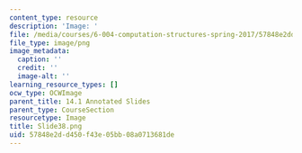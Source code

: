 ```yaml
---
content_type: resource
description: 'Image: '
file: /media/courses/6-004-computation-structures-spring-2017/57848e2dd450f43e05bb08a0713681de_Slide38.png
file_type: image/png
image_metadata:
  caption: ''
  credit: ''
  image-alt: ''
learning_resource_types: []
ocw_type: OCWImage
parent_title: 14.1 Annotated Slides
parent_type: CourseSection
resourcetype: Image
title: Slide38.png
uid: 57848e2d-d450-f43e-05bb-08a0713681de
---
```

